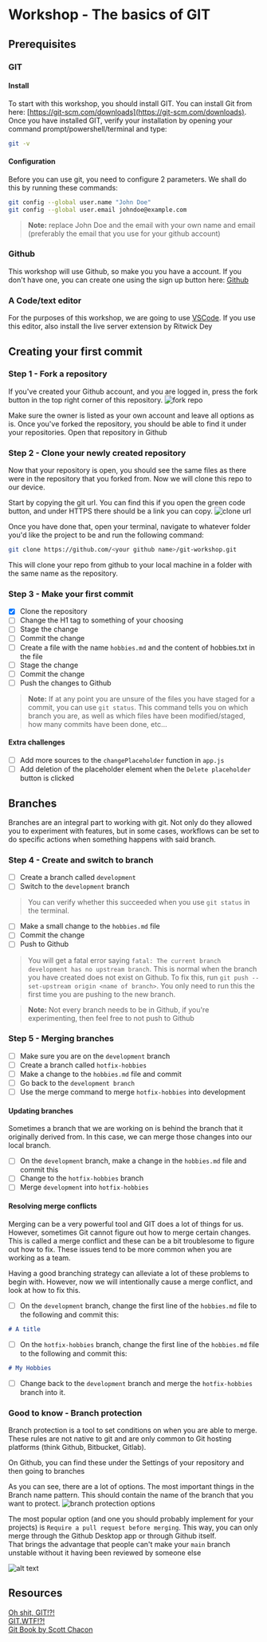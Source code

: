 # Workshop - The basics of GIT

## Prerequisites
### GIT
#### Install
To start with this workshop, you should install GIT. You can install Git from here: [https://git-scm.com/downloads](https://git-scm.com/downloads).  
Once you have installed GIT, verify your installation by opening your command prompt/powershell/terminal and type:
```bash
git -v
```

#### Configuration
Before you can use git, you need to configure 2 parameters. We shall do this by running these commands:
```bash
git config --global user.name "John Doe"
git config --global user.email johndoe@example.com
```

> **Note:** replace John Doe and the email with your own name and email (preferably the email that you use for your github account)

### Github
This workshop will use Github, so make you you have a account. If you don't have one, you can create one using the sign up button here: [Github](https://github.com/)

### A Code/text editor
For the purposes of this workshop, we are going to use [VSCode](https://code.visualstudio.com/). If you use this editor, also install the live server extension by Ritwick Dey


## Creating your first commit
### Step 1 - Fork a repository
If you've created your Github account, and you are logged in, press the fork button in the top right corner of this repository.
![fork repo](./images/fork.png)

Make sure the owner is listed as your own account and leave all options as is. Once you've forked the repository, you should be able to find it under your repositories. Open that repository in Github

### Step 2 - Clone your newly created repository
Now that your repository is open, you should see the same files as there were in the repository that you forked from. Now we will clone this repo to our device.

Start by copying the git url. You can find this if you open the green code button, and under HTTPS there should be a link you can copy.
![clone url](./images/cloneurl.png)

Once you have done that, open your terminal, navigate to whatever folder you'd like the project to be and run the following command:
```bash
git clone https://github.com/<your github name>/git-workshop.git
```

This will clone your repo from github to your local machine in a folder with the same name as the repository.

### Step 3 - Make your first commit
- [x] Clone the repository
- [ ] Change the H1 tag to something of your choosing
- [ ] Stage the change
- [ ] Commit the change
- [ ] Create a file with the name `hobbies.md` and the content of hobbies.txt in the file
- [ ] Stage the change
- [ ] Commit the change
- [ ] Push the changes to Github

> **Note:** If at any point you are unsure of the files you have staged for a commit, you can use `git status`. This command tells you on which branch you are, as well as which files have been modified/staged, how many commits have been done, etc...

#### Extra challenges
- [ ] Add more sources to the `changePlaceholder` function in `app.js`
- [ ] Add deletion of the placeholder element when the `Delete placeholder` button is clicked

## Branches
Branches are an integral part to working with git. Not only do they allowed you to experiment with features, but in some cases, workflows can be set to do specific actions when something happens with said branch.

### Step 4 - Create and switch to branch
- [ ] Create a branch called `development`
- [ ] Switch to the `development` branch

>  You can verify whether this succeeded when you use `git status` in the terminal.

- [ ] Make a small change to the `hobbies.md` file
- [ ] Commit the change
- [ ] Push to Github

> You will get a fatal error saying `fatal: The current branch development has no upstream branch`. This is normal when the branch you have created does not exist on Github. To fix this, run `git push --set-upstream origin <name of branch>`. You only need to run this the first time you are pushing to the new branch.

> **Note:** Not every branch needs to be in Github, if you're experimenting, then feel free to not push to Github

### Step 5 - Merging branches
- [ ] Make sure you are on the `development` branch
- [ ] Create a branch called `hotfix-hobbies` 
- [ ] Make a change to the `hobbies.md` file and commit
- [ ] Go back to the `development branch`
- [ ] Use the merge command to merge `hotfix-hobbies` into development

#### Updating branches
Sometimes a branch that we are working on is behind the branch that it originally derived from. In this case, we can merge those changes into our local branch.

- [ ] On the `development` branch, make a change in the `hobbies.md` file and commit this
- [ ] Change to the `hotfix-hobbies` branch
- [ ] Merge `development` into `hotfix-hobbies`

#### Resolving merge conflicts
Merging can be a very powerful tool and GIT does a lot of things for us. However, sometimes Git cannot figure out how to merge certain changes. This is called a merge conflict and these can be a bit troublesome to figure out how to fix. These issues tend to be more common when you are working as a team.  

Having a good branching strategy can alleviate a lot of these problems to begin with. However, now we will intentionally cause a merge conflict, and look at how to fix this.

- [ ] On the `development` branch, change the first line of the `hobbies.md` file to the following and commit this:
```md
# A title
```
- [ ] On the `hotfix-hobbies` branch, change the first line of the `hobbies.md` file to the following and commit this:
```md
# My Hobbies
```
- [ ] Change back to the `development` branch and merge the `hotfix-hobbies` branch into it.


### Good to know - Branch protection
Branch protection is a tool to set conditions on when you are able to merge. These rules are not native to git and are only common to Git hosting platforms (think Github, Bitbucket, Gitlab).

On Github, you can find these under the Settings of your repository and then going to branches

As you can see, there are a lot of options. The most important things in the Branch name pattern. This should contain the name of the branch that you want to protect.
![branch protection options](./images/branchprotecc.png)

The most popular option (and one you should probably implement for your projects) is `Require a pull request before merging`. 
This way, you can only merge through the Github Desktop app or through Github itself.  
That brings the advantage that people can't make your `main` branch unstable without it having been reviewed by someone else

![alt text](./images/pr.png)

## Resources
[Oh shit, GIT!?!](https://ohshitgit.com/)  
[GIT.WTF!?!](https://git.wtf/)  
[Git Book by Scott Chacon](https://git-scm.com/book/en/v2)
